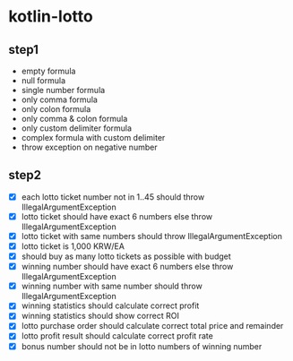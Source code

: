 # kotlin-lotto

## step1
- empty formula
- null formula
- single number formula
- only comma formula
- only colon formula
- only comma & colon formula
- only custom delimiter formula
- complex formula with custom delimiter
- throw exception on negative number

## step2
- [x] each lotto ticket number not in 1..45 should throw IllegalArgumentException
- [x] lotto ticket should have exact 6 numbers else throw IllegalArgumentException
- [x] lotto ticket with same numbers should throw IllegalArgumentException
- [x] lotto ticket is 1,000 KRW/EA
- [x] should buy as many lotto tickets as possible with budget 
- [x] winning number should have exact 6 numbers else throw IllegalArgumentException
- [x] winning number with same number should throw IllegalArgumentException
- [x] winning statistics should calculate correct profit
- [x] winning statistics should show correct ROI
- [x] lotto purchase order should calculate correct total price and remainder
- [x] lotto profit result should calculate correct profit rate
- [x] bonus number should not be in lotto numbers of winning number
